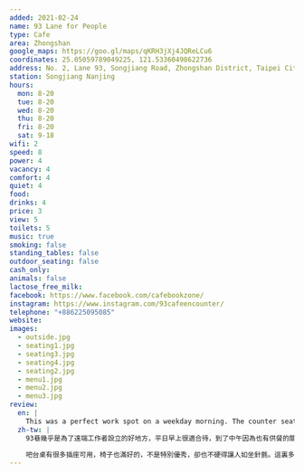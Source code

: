```yaml
---
added: 2021-02-24
name: 93 Lane for People
type: Cafe
area: Zhongshan
google_maps: https://goo.gl/maps/qKRH3jXj4JQReLCu6
coordinates: 25.05059789049225, 121.53360498622736
address: No. 2, Lane 93, Songjiang Road, Zhongshan District, Taipei City, Taiwan 10491
station: Songjiang Nanjing
hours:
  mon: 8-20
  tue: 8-20
  wed: 8-20
  thu: 8-20
  fri: 8-20
  sat: 9-18
wifi: 2
speed: 8
power: 4
vacancy: 4
comfort: 4
quiet: 4
food: 
drinks: 4
price: 3
view: 5
toilets: 5
music: true
smoking: false
standing_tables: false
outdoor_seating: false
cash_only: 
animals: false
lactose_free_milk: 
facebook: https://www.facebook.com/cafebookzone/
instagram: https://www.instagram.com/93cafeencounter/
telephone: "+886225095085"
website: 
images:
  - outside.jpg
  - seating1.jpg
  - seating3.jpg
  - seating4.jpg
  - seating2.jpg
  - menu1.jpg
  - menu2.jpg
  - menu3.jpg
review:
  en: |
    This was a perfect work spot on a weekday morning. The counter seats are great, with plenty of power outlets, and the chairs are pretty good (not super comfortable, but not bad either). The piano/lounge background music is perfect for focusing. Large menu with food, drinks, and snacks; although the tea selection was a little small. It was very quiet in the morning but seemed to get busy around lunch time since they also serve food. I'll have to go back and try it in the afternoon as well sometime! More than anything, the service was fantastic and the staff was extremely welcoming!
  zh-tw: |
    93巷幾乎是為了遠端工作者設立的好地方，平日早上很適合待，到了中午因為也有供餐的關係而比較熱鬧，我也許會再來體驗一下下午的工作環境。

    吧台桌有很多插座可用，椅子也滿好的，不是特別優秀，卻也不硬得讓人如坐針氈。這裏多半只播放鋼琴輕音樂，不打擾工作的思緒。餐飲特別齊全，有各式食物飲料和餐點，只是茶的選項可能比較少。最後我必須要說，這裡的服務實在太好了，店員非常殷勤，幾乎沒有被忽略的時候。
---
```

